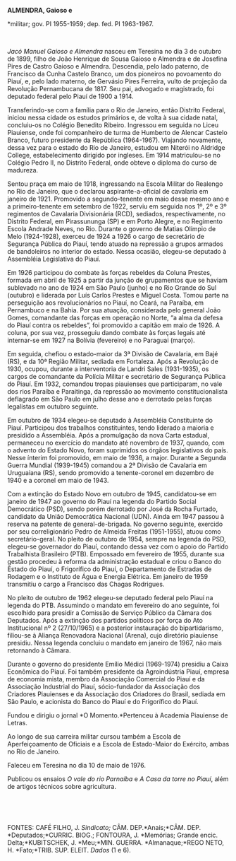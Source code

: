 **ALMENDRA, Gaioso e**

\*militar; gov. PI 1955-1959; dep. fed. PI 1963-1967.

 

*Jacó Manuel Gaioso e Almendra* nasceu em Teresina no dia 3 de outubro
de 1899, filho de João Henrique de Sousa Gaioso e Almendra e de Josefina
Pires de Castro Gaioso e Almendra. Descendia, pelo lado paterno, de
Francisco da Cunha Castelo Branco, um dos pioneiros no povoamento do
Piauí, e, pelo lado materno, de Gervásio Pires Ferreira, vulto de
projeção da Revolução Pernambucana de 1817. Seu pai, advogado e
magistrado, foi deputado federal pelo Piauí de 1900 a 1914.

Transferindo-se com a família para o Rio de Janeiro, então Distrito
Federal, iniciou nessa cidade os estudos primários e, de volta à sua
cidade natal, concluiu-os no Colégio Benedito Ribeiro. Ingressou em
seguida no Liceu Piauiense, onde foi companheiro de turma de Humberto de
Alencar Castelo Branco, futuro presidente da República (1964-1967).
Viajando novamente, dessa vez para o estado do Rio de Janeiro, estudou
em Niterói no Aldridge College, estabelecimento dirigido por ingleses.
Em 1914 matriculou-se no Colégio Pedro II, no Distrito Federal, onde
obteve o diploma do curso de madureza.

Sentou praça em maio de 1918, ingressando na Escola Militar do Realengo
no Rio de Janeiro, que o declarou aspirante-a-oficial de cavalaria em
janeiro de 1921. Promovido a segundo-tenente em maio desse mesmo ano e a
primeiro-tenente em setembro de 1922, serviu em seguida nos 1º, 2º e 3º
regimentos de Cavalaria Divisionária (RCD), sediados, respectivamente,
no Distrito Federal, em Pirassununga (SP) e em Porto Alegre, e no
Regimento Escola Andrade Neves, no Rio. Durante o governo de Matias
Olímpio de Melo (1924-1928), exerceu de 1924 a 1926 o cargo de
secretário de Segurança Pública do Piauí, tendo atuado na repressão a
grupos armados de bandoleiros no interior do estado. Nessa ocasião,
elegeu-se deputado à Assembléia Legislativa do Piauí.

Em 1926 participou do combate às forças rebeldes da Coluna Prestes,
formada em abril de 1925 a partir da junção de grupamentos que se haviam
sublevado no ano de 1924 em São Paulo (junho) e no Rio Grande do Sul
(outubro) e liderada por Luís Carlos Prestes e Miguel Costa. Tomou parte
na perseguição aos revolucionários no Piauí, no Ceará, na Paraíba, em
Pernambuco e na Bahia. Por sua atuação, considerada pelo general João
Gomes, comandante das forças em operação no Norte, “a alma da defesa do
Piauí contra os rebeldes”, foi promovido a capitão em maio de 1926. A
coluna, por sua vez, prosseguiu dando combate às forças legais até
internar-se em 1927 na Bolívia (fevereiro) e no Paraguai (março).

Em seguida, chefiou o estado-maior da 3ª Divisão de Cavalaria, em Bajé
(RS), e da 10ª Região Militar, sediada em Fortaleza. Após a Revolução de
1930, ocupou, durante a interventoria de Landri Sales (1931-1935), os
cargos de comandante da Polícia Militar e secretário de Segurança
Pública do Piauí. Em 1932, comandou tropas piauienses que participaram,
no vale dos rios Paraíba e Paraitinga, da repressão ao movimento
constitucionalista deflagrado em São Paulo em julho desse ano e
derrotado pelas forças legalistas em outubro seguinte.

Em outubro de 1934 elegeu-se deputado à Assembléia Constituinte do
Piauí. Participou dos trabalhos constituintes, tendo liderado a maioria
e presidido a Assembléia. Após a promulgação da nova Carta estadual,
permaneceu no exercício do mandato até novembro de 1937, quando, com o
advento do Estado Novo, foram suprimidos os órgãos legislativos do país.
Nesse ínterim foi promovido, em maio de 1936, a major. Durante a Segunda
Guerra Mundial (1939-1945) comandou a 2ª Divisão de Cavalaria em
Uruguaiana (RS), sendo promovido a tenente-coronel em dezembro de 1940 e
a coronel em maio de 1943.

Com a extinção do Estado Novo em outubro de 1945, candidatou-se em
janeiro de 1947 ao governo do Piauí na legenda do Partido Social
Democrático (PSD), sendo porém derrotado por José da Rocha Furtado,
candidato da União Democrática Nacional (UDN). Ainda em 1947 passou à
reserva na patente de general-de-brigada. No governo seguinte, exercido
por seu correligionário Pedro de Almeida Freitas (1951-1955), atuou como
secretário-geral. No pleito de outubro de 1954, sempre na legenda do
PSD, elegeu-se governador do Piauí, contando dessa vez com o apoio do
Partido Trabalhista Brasileiro (PTB). Empossado em fevereiro de 1955,
durante sua gestão procedeu à reforma da administração estadual e criou
o Banco do Estado do Piauí, o Frigorífico do Piauí, o Departamento de
Estradas de Rodagem e o Instituto de Água e Energia Elétrica. Em janeiro
de 1959 transmitiu o cargo a Francisco das Chagas Rodrigues.

No pleito de outubro de 1962 elegeu-se deputado federal pelo Piauí na
legenda do PTB. Assumindo o mandato em fevereiro do ano seguinte, foi
escolhido para presidir a Comissão de Serviço Público da Câmara dos
Deputados. Após a extinção dos partidos políticos por força do Ato
Institucional nº 2 (27/10/1965) e a posterior instauração do
bipartidarismo, filiou-se à Aliança Renovadora Nacional (Arena), cujo
diretório piauiense presidiu. Nessa legenda concluiu o mandato em
janeiro de 1967, não mais retornando à Câmara.

Durante o governo do presidente Emílio Médici (1969-1974) presidiu a
Caixa Econômica do Piauí. Foi também presidente da Agroindústria Piauí,
empresa de economia mista, membro da Associação Comercial do Piauí e da
Associação Industrial do Piauí, sócio-fundador da Associação dos
Criadores Piauienses e da Associação dos Criadores do Brasil, sediada em
São Paulo, e acionista do Banco do Piauí e do Frigorífico do Piauí.

Fundou e dirigiu o jornal *O Momento.*Pertenceu à Academia Piauiense de
Letras.

Ao longo de sua carreira militar cursou também a Escola de
Aperfeiçoamento de Oficiais e a Escola de Estado-Maior do Exército,
ambas no Rio de Janeiro.

Faleceu em Teresina no dia 10 de maio de 1976.

Publicou os ensaios *O* *vale do rio Parnaíba* e *A Casa da torre no
Piauí*, além de artigos técnicos sobre agricultura.

 

 

FONTES: CAFÉ FILHO, J. *Sindicato;* CÂM. DEP.*Anais;*CÂM. DEP.
*Deputados;*CURRIC. BIOG.; FONTOURA, J. *Memórias; Grande encic.
Delta;*KUBITSCHEK, J. *Meu;*MIN. GUERRA. *Almanaque;*REGO NETO, H.
*Fato;*TRIB. SUP. ELEIT. *Dados* (1 e 6).

 
